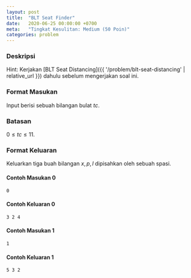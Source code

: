```yaml
---
layout: post
title:  "BLT Seat Finder"
date:   2020-06-25 00:00:00 +0700
meta:   "Tingkat Kesulitan: Medium (50 Poin)"
categories: problem
---
```


### Deskripsi

Hint: Kerjakan [BLT Seat Distancing]({{ '/problem/blt-seat-distancing' | relative_url }}) dahulu sebelum mengerjakan soal ini.

### Format Masukan

Input berisi sebuah bilangan bulat $tc$.

### Batasan

$0 \le tc \le 11$.

### Format Keluaran

Keluarkan tiga buah bilangan $x, p, l$ dipisahkan oleh sebuah spasi.

#### Contoh Masukan 0

```
0
```

#### Contoh Keluaran 0

```
3 2 4
```

#### Contoh Masukan 1

```
1
```

#### Contoh Keluaran 1

```
5 3 2
```
